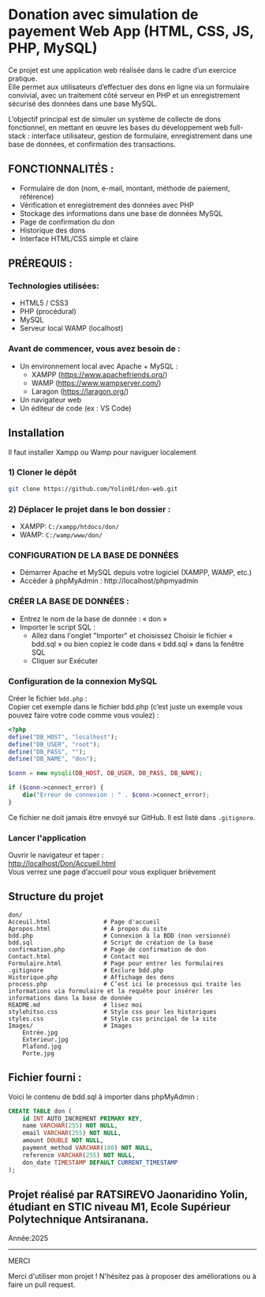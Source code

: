
# Donation avec simulation de payement Web App (HTML, CSS, JS, PHP, MySQL)

Ce projet est une application web réalisée dans le cadre d’un exercice pratique.  
Elle permet aux utilisateurs d’effectuer des dons en ligne via un formulaire convivial, avec un traitement côté serveur en PHP et un enregistrement sécurisé des données dans une base MySQL.

L’objectif principal est de simuler un système de collecte de dons fonctionnel, en mettant en œuvre les bases du développement web full-stack : interface utilisateur, gestion de formulaire, enregistrement dans une base de données, et confirmation des transactions.

## FONCTIONNALITÉS :
- Formulaire de don (nom, e-mail, montant, méthode de paiement, référence)
- Vérification et enregistrement des données avec PHP
- Stockage des informations dans une base de données MySQL
- Page de confirmation du don
- Historique des dons 
- Interface HTML/CSS simple et claire

## PRÉREQUIS :
### Technologies utilisées:
- HTML5 / CSS3
- PHP (procédural)
- MySQL
- Serveur local WAMP (localhost)

### Avant de commencer, vous avez besoin de :
- Un environnement local avec Apache + MySQL :
  - XAMPP (https://www.apachefriends.org/)
  - WAMP (https://www.wampserver.com/)
  - Laragon (https://laragon.org/)
- Un navigateur web
- Un éditeur de code (ex : VS Code)

## Installation

Il faut installer Xampp ou Wamp pour naviguer localement

### 1) Cloner le dépôt
```bash
git clone https://github.com/Yolin01/don-web.git
```

### 2) Déplacer le projet dans le bon dossier :
- XAMPP: `C:/xampp/htdocs/don/`
- WAMP: `C:/wamp/www/don/`

### CONFIGURATION DE LA BASE DE DONNÉES
- Démarrer Apache et MySQL depuis votre logiciel (XAMPP, WAMP, etc.)
- Accéder à phpMyAdmin : http://localhost/phpmyadmin

### CRÉER LA BASE DE DONNÉES :
- Entrez le nom de la base de donnée : « don »
- Importer le script SQL :
  - Allez dans l'onglet "Importer" et choisissez Choisir le fichier « bdd.sql » ou bien copiez le code dans « bdd.sql » dans la fenêtre SQL
  - Cliquer sur Exécuter

### Configuration de la connexion MySQL

Créer le fichier `bdd.php` :  
Copier cet exemple dans le fichier bdd.php (c’est juste un exemple vous pouvez faire votre code comme vous voulez) :

```php
<?php
define("DB_HOST", "localhost"); 
define("DB_USER", "root"); 
define("DB_PASS", ""); 
define("DB_NAME", "don");

$conn = new mysqli(DB_HOST, DB_USER, DB_PASS, DB_NAME);

if ($conn->connect_error) {
    die("Erreur de connexion : " . $conn->connect_error);
}
```

Ce fichier ne doit jamais être envoyé sur GitHub. Il est listé dans `.gitignore`.

### Lancer l'application

Ouvrir le navigateur et taper :  
[http://localhost/Don/Accueil.html](http://localhost/Don/Accueil.html)  
Vous verrez une page d’accueil pour vous expliquer brièvement

## Structure du projet

```
don/
Acceuil.html               # Page d'accueil
Apropos.html               # A propos du site
bdd.php                    # Connexion à la BDD (non versionné)
bdd.sql                    # Script de création de la base
confirmation.php           # Page de confirmation de don
Contact.html               # Contact moi
Formulaire.html            # Page pour entrer les formulaires
.gitignore                 # Exclure bdd.php
Historique.php             # Affichage des dons
process.php                # C’est ici le processus qui traite les informations via formulaire et la requête pour insérer les informations dans la base de donnée
README.md                  # lisez moi
stylehitso.css             # Style css pour les historiques
styles.css                 # Style css principal de la site
Images/                    # Images
    Entrée.jpg 
    Exterieur.jpg
    Plafond.jpg
    Porte.jpg
```

## Fichier fourni :

Voici le contenu de bdd.sql à importer dans phpMyAdmin :
```sql
CREATE TABLE don (
    id INT AUTO_INCREMENT PRIMARY KEY,
    name VARCHAR(255) NOT NULL,
    email VARCHAR(255) NOT NULL,
    amount DOUBLE NOT NULL,
    payment_method VARCHAR(100) NOT NULL,
    reference VARCHAR(255) NOT NULL,
    don_date TIMESTAMP DEFAULT CURRENT_TIMESTAMP
);
```

## Projet réalisé par RATSIREVO Jaonaridino Yolin, étudiant en STIC niveau M1, Ecole Supérieur Polytechnique Antsiranana.
Année:2025

---
MERCI

Merci d'utiliser mon projet ! N'hésitez pas à proposer des améliorations ou à faire un pull request.
